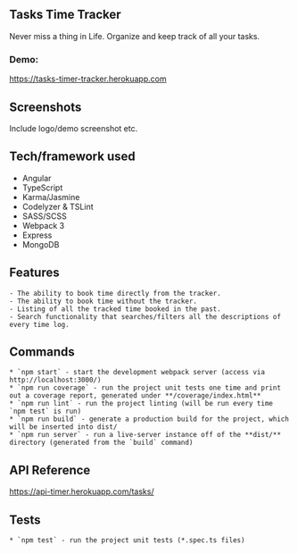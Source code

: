 ## Tasks Time Tracker
Never miss a thing in Life. Organize and keep track of all your tasks.

 ### Demo: 
https://tasks-timer-tracker.herokuapp.com

## Screenshots
Include logo/demo screenshot etc.

## Tech/framework used
* Angular 
* TypeScript
* Karma/Jasmine
* Codelyzer & TSLint
* SASS/SCSS
* Webpack 3
* Express
* MongoDB

## Features
	- The ability to book time directly from the tracker.
	- The ability to book time without the tracker.
	- Listing of all the tracked time booked in the past.
	- Search functionality that searches/filters all the descriptions of every time log.

## Commands
	* `npm start` - start the development webpack server (access via http://localhost:3000/)
	* `npm run coverage` - run the project unit tests one time and print out a coverage report, generated under **/coverage/index.html**
	* `npm run lint` - run the project linting (will be run every time `npm test` is run)
	* `npm run build` - generate a production build for the project, which will be inserted into dist/
	* `npm run server` - run a live-server instance off of the **dist/** directory (generated from the `build` command)

## API Reference
https://api-timer.herokuapp.com/tasks/

## Tests
	* `npm test` - run the project unit tests (*.spec.ts files)
